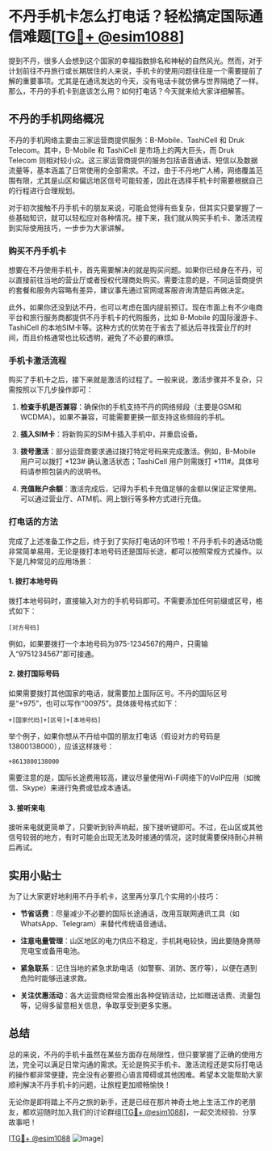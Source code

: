 # 不丹手机卡怎么打电话？轻松搞定国际通信难题[[TG💪+ @esim1088](https://t.me/s/esim1088)]

提到不丹，很多人会想到这个国家的幸福指数排名和神秘的自然风光。然而，对于计划前往不丹旅行或长期居住的人来说，手机卡的使用问题往往是一个需要提前了解的重要事项。尤其是在通讯发达的今天，没有电话卡就仿佛与世界隔绝了一样。那么，不丹的手机卡到底该怎么用？如何打电话？今天就来给大家详细解答。

## 不丹的手机网络概况

不丹的手机网络主要由三家运营商提供服务：B-Mobile、TashiCell 和 Druk Telecom。其中，B-Mobile 和 TashiCell 是市场上的两大巨头，而 Druk Telecom 则相对较小众。这三家运营商提供的服务包括语音通话、短信以及数据流量等，基本涵盖了日常使用的全部需求。不过，由于不丹地广人稀，网络覆盖范围有限，尤其是山区和偏远地区信号可能较差，因此在选择手机卡时需要根据自己的行程进行合理规划。

对于初次接触不丹手机卡的朋友来说，可能会觉得有些复杂，但其实只要掌握了一些基础知识，就可以轻松应对各种情况。接下来，我们就从购买手机卡、激活流程到实际使用技巧，一步步为大家讲解。

### 购买不丹手机卡

想要在不丹使用手机卡，首先需要解决的就是购买问题。如果你已经身在不丹，可以直接前往当地的营业厅或者授权代理商处购买。需要注意的是，不同运营商提供的套餐和服务内容略有差异，建议事先通过官网或客服咨询清楚后再做决定。

此外，如果你还没到达不丹，也可以考虑在国内提前预订。现在市面上有不少电商平台和旅行服务商都提供不丹手机卡的代购服务，比如 B-Mobile 的国际漫游卡、TashiCell 的本地SIM卡等。这种方式的优势在于省去了抵达后寻找营业厅的时间，而且价格通常也比较透明，避免了不必要的麻烦。

### 手机卡激活流程

购买了手机卡之后，接下来就是激活的过程了。一般来说，激活步骤并不复杂，只需按照以下几步操作即可：

1. **检查手机是否兼容**：确保你的手机支持不丹的网络频段（主要是GSM和WCDMA）。如果不兼容，可能需要更换一部支持这些频段的手机。
   
2. **插入SIM卡**：将新购买的SIM卡插入手机中，并重启设备。

3. **拨号激活**：部分运营商要求通过拨打特定号码来完成激活。例如，B-Mobile 用户可以拨打 *123# 确认激活状态；TashiCell 用户则需拨打 *111#。具体号码请参照包装内的说明书。

4. **充值账户余额**：激活完成后，记得为手机卡充值足够的金额以保证正常使用。可以通过营业厅、ATM机、网上银行等多种方式进行充值。

### 打电话的方法

完成了上述准备工作之后，终于到了实际打电话的环节啦！不丹手机卡的通话功能非常简单易用，无论是拨打本地号码还是国际长途，都可以按照常规方式操作。以下是几种常见的应用场景：

#### 1. 拨打本地号码

拨打本地号码时，直接输入对方的手机号码即可。不需要添加任何前缀或区号，格式如下：

```
[对方号码]
```

例如，如果要拨打一个本地号码为975-1234567的用户，只需输入“9751234567”即可接通。

#### 2. 拨打国际号码

如果需要拨打其他国家的电话，就需要加上国际区号。不丹的国际区号是“+975”，也可以写作“00975”。具体拨号格式如下：

```
+[国家代码]+[区号]+[本地号码]
```

举个例子，如果你想从不丹给中国的朋友打电话（假设对方的号码是13800138000），应该这样拨号：

```
+8613800138000
```

需要注意的是，国际长途费用较高，建议尽量使用Wi-Fi网络下的VoIP应用（如微信、Skype）来进行免费或低成本通话。

#### 3. 接听来电

接听来电就更简单了，只要听到铃声响起，按下接听键即可。不过，在山区或其他信号较弱的地方，有时可能会出现无法及时接通的情况，这时就需要保持耐心并稍后再试。

## 实用小贴士

为了让大家更好地利用不丹手机卡，这里再分享几个实用的小技巧：

- **节省话费**：尽量减少不必要的国际长途通话，改用互联网通讯工具（如WhatsApp、Telegram）来替代传统语音通话。
  
- **注意电量管理**：山区地区的电力供应不稳定，手机耗电较快，因此要随身携带充电宝或备用电池。

- **紧急联系**：记住当地的紧急求助电话（如警察、消防、医疗等），以便在遇到危险时能够迅速求救。

- **关注优惠活动**：各大运营商经常会推出各种促销活动，比如赠送话费、流量包等，记得多留意相关信息，争取享受到更多实惠。

## 总结

总的来说，不丹的手机卡虽然在某些方面存在局限性，但只要掌握了正确的使用方法，完全可以满足日常沟通的需求。无论是购买手机卡、激活流程还是实际打电话的操作都非常便捷，完全没有必要担心语言障碍或其他困难。希望本文能帮助大家顺利解决不丹手机卡的问题，让旅程更加顺畅愉快！

无论你是即将踏上不丹之旅的新手，还是已经在那片神奇土地上生活工作的老朋友，都欢迎随时加入我们的讨论群组[[TG💪+ @esim1088](https://t.me/s/esim1088)]，一起交流经验、分享故事吧！

[[TG💪+ @esim1088](https://t.me/s/esim1088) ![Image](https://i.postimg.cc/4NQfJmqS/Snipaste-2025-05-13-00-14-12.png)]